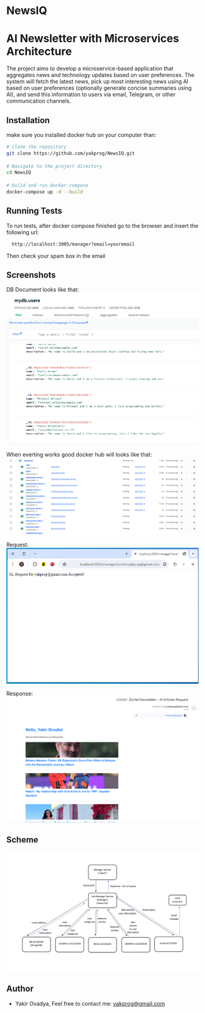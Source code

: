 # NewsIQ
# AI Newsletter with Microservices Architecture

The project aims to develop a microservice-based application that aggregates news and technology updates based on user preferences. The system will fetch the latest news, pick up most interesting news using AI based on user preferences (optionally generate concise summaries using AI), and send this information to users via email, Telegram, or other communication channels.

## Installation

make sure you installed docker hub on your computer than:

```bash
# Clone the repository
git clone https://github.com/yakprog/NewsIQ.git

# Navigate to the project directory
cd NewsIQ

# bulid and run docker-compose
docker-compose up -d --build
```

## Running Tests

To run tests, after docker compose finished go to the browser and insert the following url:

```bash
  http://localhost:3005/manager?email=youremail
```

Then check your spam box in the email

## Screenshots

DB Document looks like that:
![DB Screenshot](./images/db.PNG)

When everting works good docker hub will looks like that:
![Docker Screenshot](./images/docker.PNG)

Request:
![Request Screenshot](./images/request.PNG)

Response:
![Response Screenshot](./images/response.PNG)

## Scheme

![Scheme Screenshot](./images/scheme.PNG)

## Author

- Yakir Ovadya, Feel free to contact me: yakprog@gmail.com

